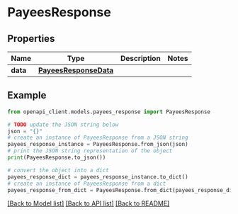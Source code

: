 # PayeesResponse


## Properties

Name | Type | Description | Notes
------------ | ------------- | ------------- | -------------
**data** | [**PayeesResponseData**](PayeesResponseData.md) |  | 

## Example

```python
from openapi_client.models.payees_response import PayeesResponse

# TODO update the JSON string below
json = "{}"
# create an instance of PayeesResponse from a JSON string
payees_response_instance = PayeesResponse.from_json(json)
# print the JSON string representation of the object
print(PayeesResponse.to_json())

# convert the object into a dict
payees_response_dict = payees_response_instance.to_dict()
# create an instance of PayeesResponse from a dict
payees_response_from_dict = PayeesResponse.from_dict(payees_response_dict)
```
[[Back to Model list]](../README.md#documentation-for-models) [[Back to API list]](../README.md#documentation-for-api-endpoints) [[Back to README]](../README.md)


